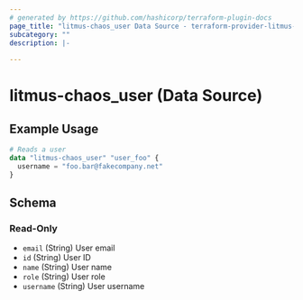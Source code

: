 ```yaml
---
# generated by https://github.com/hashicorp/terraform-plugin-docs
page_title: "litmus-chaos_user Data Source - terraform-provider-litmus-chaos"
subcategory: ""
description: |-
  
---
```


# litmus-chaos_user (Data Source)



## Example Usage

```terraform
# Reads a user
data "litmus-chaos_user" "user_foo" {
  username = "foo.bar@fakecompany.net"
}
```

<!-- schema generated by tfplugindocs -->
## Schema

### Read-Only

- `email` (String) User email
- `id` (String) User ID
- `name` (String) User name
- `role` (String) User role
- `username` (String) User username
